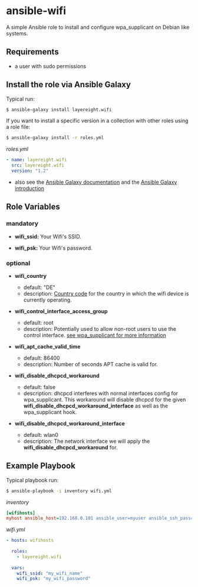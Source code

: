 
# ansible-wifi 

A simple Ansible role to install and configure wpa_supplicant on Debian like systems.

## Requirements

* a user with sudo permissions

## Install the role via Ansible Galaxy

Typical run:
```sh
$ ansible-galaxy install layereight.wifi
```

If you want to install a specific version in a collection with other roles using a role file:
```sh
$ ansible-galaxy install -r roles.yml
```
*roles.yml*
```YAML
- name: layereight.wifi
  src: layereight.wifi
  version: "1.2"
```
* also see the [Ansible Galaxy documentation](http://docs.ansible.com/ansible/galaxy.html) and the 
[Ansible Galaxy introduction](https://galaxy.ansible.com/intro)

## Role Variables

### mandatory

* **wifi_ssid:** Your Wifi's SSID.

* **wifi_psk:** Your Wifi's password.

### optional

* **wifi_country**
  * default: "DE"
  * description: [Country code](https://w1.fi/cgit/hostap/tree/wpa_supplicant/wpa_supplicant.conf#n206) for the country in which
    the wifi device is currently operating.
  
* **wifi_control_interface_access_group**
  * default: root
  * description: Potentially used to allow non-root users to use the control interface.
    [see wpa_supplicant for more information](https://w1.fi/cgit/hostap/tree/wpa_supplicant/wpa_supplicant.conf#n44)

* **wifi_apt_cache_valid_time**
  * default: 86400
  * description: Number of seconds APT cache is valid for.
  
* **wifi_disable_dhcpcd_workaround**
  * default: false
  * description: dhcpcd interferes with normal interfaces config for wpa_supplicant. This workaround will disable dhcpcd
    for the given **wifi_disable_dhcpcd_workaround_interface** as well as the wpa_supplicant hook.

* **wifi_disable_dhcpcd_workaround_interface**
  * default: wlan0
  * description: The network interface we will apply the **wifi_disable_dhcpcd_workaround** for.

## Example Playbook

Typical playbook run:
```sh
$ ansible-playbook -i inventory wifi.yml
```

*inventory*
```INI
[wifihosts]
myhost ansible_host=192.168.0.101 ansible_user=myuser ansible_ssh_pass=password 
```

*wifi.yml*
```YAML
- hosts: wifihosts
  
  roles:
    - layereight.wifi
  
  vars:
    wifi_ssid: "my_wifi_name"
    wifi_psk: "my_wifi_password"
```

